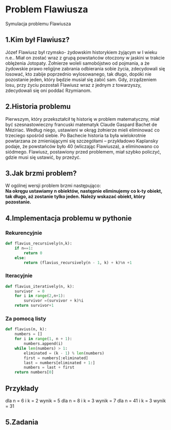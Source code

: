 # Problem Flawiusza
Symulacja problemu Flawiusza
## 1.Kim był Flawiusz?
Józef Flawiusz był rzymsko- żydowskim historykiem żyjącym w I wieku n.e.. 
Miał on zostać wraz z grupą powstańców otoczony w jaskini w trakcie oblężenia Jotopaty. Żołnierze woleli samobójstwo od pojmania, a że żydowskie prawo religijne zabrania odbierania sobie życia, zdecydowali się losować, kto zabije poprzednio wylosowanego, tak długo, dopóki nie pozostanie jeden, który będzie musiał się zabić sam. Gdy, zrządzeniem losu, przy życiu pozostali Flawiusz wraz z jednym z towarzyszy, zdecydowali się oni poddać Rzymianom.
## 2.Historia problemu
Pierwszym, który przekształcił tę historię w problem matematyczny, miał być szesnastowieczny francuski matematyk Claude Gaspard Bachet de Méziriac. Według niego, ustawieni w okrąg żołnierze mieli eliminować co trzeciego spośród siebie. Po Bachecie historia ta była wielokrotnie powtarzana ze zmieniającymi się szczegółami – przykładowo Kaplansky podaje, że powstańców było 40 (wliczając Flawiusza), a eliminowano co siódmego. Flawiusz, postawiony przed problemem, miał szybko policzyć, gdzie musi się ustawić, by przeżyć.
## 3.Jak brzmi problem?
W ogólnej wersji problem brzmi następująco: \
**Na okręgu ustawiamy n obiektów, następnie eliminujemy co k-ty obiekt, tak długo, aż zostanie tylko jeden. Należy wskazać obiekt, który pozostanie.**
## 4.Implementacja problemu w pythonie

### Rekurencyjnie
```python
def flavius_recursively(n,k):
    if n==1:
        return 0
    else:
        return (flavius_recursively(n - 1, k) + k)%n +1
```
### Iteracyjnie
```python
def flavius_iteratively(n, k):
    survivor  = 0
    for i in range(2,n+1):
        survivor =(survivor + k)%i
    return survivor+1
```

### Za pomocą listy 
```python
def flavius(n, k):
    numbers = []
    for i in range(1, n + 1):
        numbers.append(i)
    while len(numbers) > 1:
        eliminated = (k - 1) % len(numbers)
        first = numbers[:eliminated]
        last = numbers[eliminated + 1:]
        numbers = last + first
    return numbers[0]
```

## Przykłady 
dla n = 6 i k = 2 wynik = 5
dla n = 8 i k = 3 wynik = 7
dla n = 41 i k = 3 wynik = 31

## 5.Zadania



